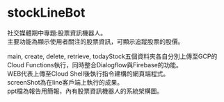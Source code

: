 # stockLineBot
社交媒體期中專題:股票資訊機器人。  
主要功能為顯示使用者關注的股票資訊，可顯示追蹤股票的股價。  

main, create, delete, retrieve, todayStock五個資料夾各自分別上傳至GCP的Cloud Functions執行，同時整合Dialogflow與Firebase的功能。  
WEB代表上傳至Cloud Shell後執行指令建構的網頁端程式。  
screenShot為在line客戶端上執行的成果。  
ppt檔為報告用簡報，內有股票資訊機器人的系統架構圖。  


